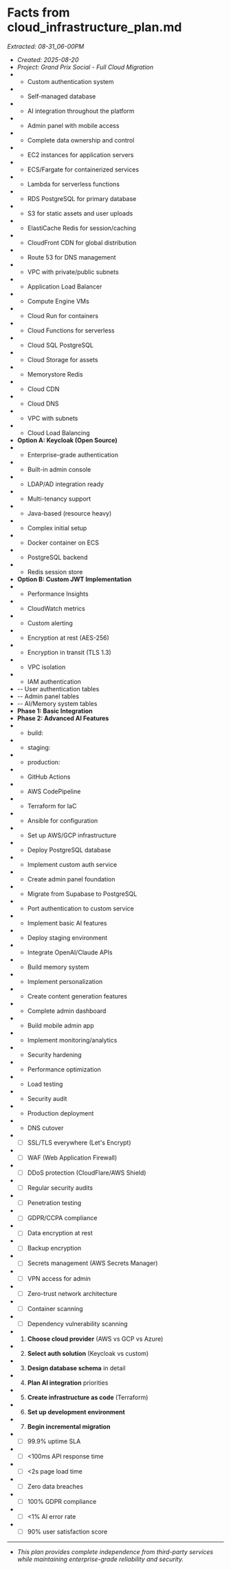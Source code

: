 # Facts from cloud_infrastructure_plan.md
*Extracted: 08-31_06-00PM*

- *Created: 2025-08-20*
- *Project: Grand Prix Social - Full Cloud Migration*
- - Custom authentication system
- - Self-managed database
- - AI integration throughout the platform
- - Admin panel with mobile access
- - Complete data ownership and control
- - EC2 instances for application servers
- - ECS/Fargate for containerized services
- - Lambda for serverless functions
- - RDS PostgreSQL for primary database
- - S3 for static assets and user uploads
- - ElastiCache Redis for session/caching
- - CloudFront CDN for global distribution
- - Route 53 for DNS management
- - VPC with private/public subnets
- - Application Load Balancer
- - Compute Engine VMs
- - Cloud Run for containers
- - Cloud Functions for serverless
- - Cloud SQL PostgreSQL
- - Cloud Storage for assets
- - Memorystore Redis
- - Cloud CDN
- - Cloud DNS
- - VPC with subnets
- - Cloud Load Balancing
- **Option A: Keycloak (Open Source)**
- - Enterprise-grade authentication
- - Built-in admin console
- - LDAP/AD integration ready
- - Multi-tenancy support
- - Java-based (resource heavy)
- - Complex initial setup
- - Docker container on ECS
- - PostgreSQL backend
- - Redis session store
- **Option B: Custom JWT Implementation**
- - Performance Insights
- - CloudWatch metrics
- - Custom alerting
- - Encryption at rest (AES-256)
- - Encryption in transit (TLS 1.3)
- - VPC isolation
- - IAM authentication
- -- User authentication tables
- -- Admin panel tables
- -- AI/Memory system tables
- **Phase 1: Basic Integration**
- **Phase 2: Advanced AI Features**
- - build:
- - staging:
- - production:
- - GitHub Actions
- - AWS CodePipeline
- - Terraform for IaC
- - Ansible for configuration
- - Set up AWS/GCP infrastructure
- - Deploy PostgreSQL database
- - Implement custom auth service
- - Create admin panel foundation
- - Migrate from Supabase to PostgreSQL
- - Port authentication to custom service
- - Implement basic AI features
- - Deploy staging environment
- - Integrate OpenAI/Claude APIs
- - Build memory system
- - Implement personalization
- - Create content generation features
- - Complete admin dashboard
- - Build mobile admin app
- - Implement monitoring/analytics
- - Security hardening
- - Performance optimization
- - Load testing
- - Security audit
- - Production deployment
- - DNS cutover
- - [ ] SSL/TLS everywhere (Let's Encrypt)
- - [ ] WAF (Web Application Firewall)
- - [ ] DDoS protection (CloudFlare/AWS Shield)
- - [ ] Regular security audits
- - [ ] Penetration testing
- - [ ] GDPR/CCPA compliance
- - [ ] Data encryption at rest
- - [ ] Backup encryption
- - [ ] Secrets management (AWS Secrets Manager)
- - [ ] VPN access for admin
- - [ ] Zero-trust network architecture
- - [ ] Container scanning
- - [ ] Dependency vulnerability scanning
- 1. **Choose cloud provider** (AWS vs GCP vs Azure)
- 2. **Select auth solution** (Keycloak vs custom)
- 3. **Design database schema** in detail
- 4. **Plan AI integration** priorities
- 5. **Create infrastructure as code** (Terraform)
- 6. **Set up development environment**
- 7. **Begin incremental migration**
- - [ ] 99.9% uptime SLA
- - [ ] <100ms API response time
- - [ ] <2s page load time
- - [ ] Zero data breaches
- - [ ] 100% GDPR compliance
- - [ ] <1% AI error rate
- - [ ] 90% user satisfaction score
- ---
- *This plan provides complete independence from third-party services while maintaining enterprise-grade reliability and security.*
